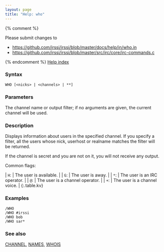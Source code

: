 ```yaml
---
layout: page
title: "Help: who"
---
```


{% comment %}

Please submit changes to
- https://github.com/irssi/irssi/blob/master/docs/help/in/who.in
- https://github.com/irssi/irssi/blob/master/src/irc/core/irc-commands.c


{% endcomment %}
[Help index](/documentation/help)

### Syntax ###

<div class="highlight irssisyntax"><pre style="\-\-cmdlen:3ch"><code><span class="synB">WHO</span> <span class="syn10">[<span class="syn09">&lt;nicks></span> | <span class="syn09">&lt;channels></span> | <span class="syn">**</span>]</span></code></pre></div>



### Parameters ###

The channel name or output filter; if no arguments are given, the current
channel will be used.

### Description ###

Displays information about users in the specified channel. If you specify a
filter, all the users whose nick, userhost or realname matches the filter
will be returned.

If the channel is secret and you are not on it, you will not receive any
output.

Common flags:


| `H`: |     The user is available. |
| `G`: |     The user is away. |
| `*`: |     The user is an IRC operator. |
| `@`: |     The user is a channel operator. |
| `+`: |     The user is a channel voice. |
{:.table.kv}

### Examples ###

    /WHO
    /WHO #irssi
    /WHO bob
    /WHO sar*

### See also ###
[CHANNEL](/documentation/help/channel), [NAMES](/documentation/help/names), [WHOIS](/documentation/help/whois)

